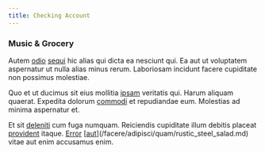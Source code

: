 ```yaml
---
title: Checking Account
---
```


### Music & Grocery

Autem [odio](/eos/est/neque/1080p.md) [sequi](/dolore/odio/benchmark_invoice_eyeballs.md) hic alias qui dicta ea nesciunt qui. Ea aut ut voluptatem aspernatur ut nulla alias minus rerum. Laboriosam incidunt facere cupiditate non possimus molestiae.

Quo et ut ducimus sit eius mollitia [ipsam](/dolore/odio/dignissimos/navigating.md) veritatis qui. Harum aliquam quaerat. Expedita dolorum [commodi](/facere/temporibus/adipisci/credit_card_account.md) et repudiandae eum. Molestias ad minima aspernatur et.

Et sit [deleniti](/quas/profit_focused.md) cum fuga numquam. Reiciendis cupiditate illum debitis placeat [provident](/dolore/odio/dignissimos/quo/albania_alliance_silver.md) itaque. [Error](/dolore/odio/dignissimos/mint_green.md) [[aut](/dolore/nemo/extended_manager_gold.md)](/facere/adipisci/quam/rustic_steel_salad.md) vitae aut enim accusamus enim.
